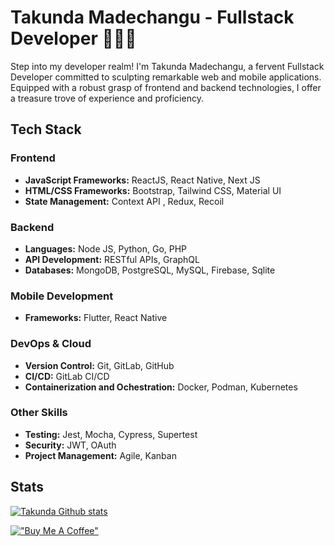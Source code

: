 # Takunda Madechangu - Fullstack Developer 👨🏾‍💻
Step into my developer realm! I'm Takunda Madechangu, a fervent Fullstack Developer committed to sculpting remarkable web and mobile applications. Equipped with a robust grasp of frontend and backend technologies, I offer a treasure trove of experience and proficiency.


## Tech Stack

### Frontend
- **JavaScript Frameworks:** ReactJS, React Native, Next JS
- **HTML/CSS Frameworks:** Bootstrap, Tailwind CSS, Material UI
- **State Management:** Context API , Redux, Recoil

### Backend
- **Languages:** Node JS, Python, Go, PHP 
- **API Development:** RESTful APIs, GraphQL
- **Databases:** MongoDB, PostgreSQL, MySQL, Firebase, Sqlite

### Mobile Development
- **Frameworks:** Flutter, React Native 

### DevOps & Cloud
- **Version Control:** Git, GitLab, GitHub
- **CI/CD:** GitLab CI/CD
- **Containerization and Ochestration:** Docker, Podman, Kubernetes
<!-- - **Cloud Platforms:** Google Cloud Platform, Heroku -->

### Other Skills
- **Testing:** Jest, Mocha, Cypress, Supertest
- **Security:** JWT, OAuth
- **Project Management:** Agile, Kanban


## Stats
 [![Takunda Github stats](https://github-readme-streak-stats.herokuapp.com/?user=takumade&theme=tokyonight)]()


[!["Buy Me A Coffee"](https://www.buymeacoffee.com/assets/img/custom_images/orange_img.png)](https://www.buymeacoffee.com/takucoder)


